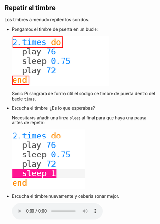 ## Repetir el timbre

Los timbres a menudo repiten los sonidos.

+ Pongamos el timbre de puerta en un bucle:
    
    ![captura de pantalla](images/tune-times.png)
    
    Sonic Pi sangrará de forma útil el código de timbre de puerta dentro del bucle `times`.

+ Escucha el timbre. ¿Es lo que esperabas?
    
    Necesitarás añadir una línea `sleep` al final para que haya una pausa antes de repetir:
    
    ![captura de pantalla](images/tune-sleep2.png)

+ Escucha el timbre nuevamente y debería sonar mejor.
    
    <div id="audio-preview" class="pdf-hidden">
      <audio controls preload> <source src="resources/doorbell-2.mp3" type="audio/mpeg"> Tu navegador no tiene soporte para el elemento de <code>audio</code>. </audio>
    </div>
